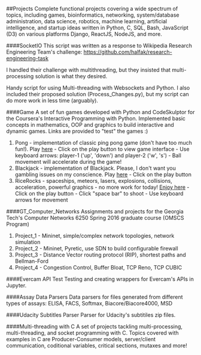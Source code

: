##Projects
Complete functional projects covering a wide spectrum of topics, including games, bioinformatics, networking,
system/database administration, data science, robotics, machine learning, artificial intelligence, and startup
ideas written in Python, C, SQL, Bash, JavaScript (D3) on various platforms Django, ReactJS, NodeJS, and more.

####SocketIO
This script was written as a response to Wikipedia Research Engineering Team's challenge: 
https://github.com/halfak/research-engineering-task

I handled their challenge with multithreading, but they insisted that multi-processing solution is what they desired. 

Handy script for using Multi-threading with Websockets and Python. I also included their proposed solution (Process_Changes.py), 
but my script can do more work in less time (arguably). 

####Game
A set of fun games developed with Python and CodeSkulptor for the Coursera's Interactive Programming with Python. 
Implemented basic concepts in mathematics, OOP and graphics to build interactive and dynamic games. Links are provided to "test" the games :)
  1. Pong - implementation of classic ping pong game (don't have too much fun!). Play [here](http://www.codeskulptor.org/#user30_SsWb6yzDfo7EUyz.py)
    - Click on the play button to view game interface
    - Use keyboard arrows: player-1 ('up', 'down') and player-2 ('w', 's')
    - Ball movement will accelerate during the game!
  2. Blackjack - implementation of Blackjack. Please, I don't want you gambling issues on my conscience. Play [here](http://www.codeskulptor.org/#user31_R8PVRLqskziSghE.py)
    - Click on the play button
  3. RiceRocks - spaceships, meteors, lasers, explosions, collisions, acceleration, powerful graphics - no more work for today! [Enjoy here](http://www.codeskulptor.org/#user33_6KEZdn2rEvmOGDF.py)
    - Click on the play button
    - Click "space bar" to shoot
    - Use keyboard arrows for movement

####GT_Computer_Networks
Assignments and projects for the Georgia Tech's Computer Networks 6250 Spring 2016 graduate course (OMSCS Program)
  1. Project_1 - Mininet, simple/complex network topologies, network simulation
  2. Project_2 - Mininet, Pyretic, use SDN to build configurable firewall
  3. Project_3 - Distance Vector routing protocol (RIP), shortest paths and Bellman-Ford
  4. Project_4 - Congestion Control, Buffer Bloat, TCP Reno, TCP CUBIC

####Evercam API Test
Testing and creating wrappers for Evercam's APIs in Jupyter.

####Assay Data Parsers
Data parsers for files generated from different types of assays: ELISA, FACS, Softmax, Biacore/Biacore4000, MSD

####Udacity Subtitles Parser
Parser for Udacity's subtitiles zip files.


####Multi-threading with C
A set of projects tackling multi-processing, multi-threading, and socket programming with C. 
Topics covered with examples in C are Producer-Consumer models, server/client communication, coditional variables, critical sections, mutaxes and more!